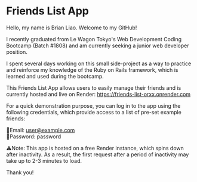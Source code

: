 # Friends List App

Hello, my name is Brian Liao. Welcome to my GitHub!

I recently graduated from Le Wagon Tokyo's Web Development Coding Bootcamp (Batch #1808) and am currently seeking a junior web developer position.

I spent several days working on this small side-project as a way to practice and reinforce my knowledge of the Ruby on Rails framework, which is learned and used during the bootcamp.

This Friends List App allows users to easily manage their friends and is currently hosted and live on Render: https://friends-list-orxx.onrender.com

For a quick demonstration purpose, you can log in to the app  using the following credentials, which provide access to a list of pre-set example friends:

📧Email: user@example.com<br>
🔑Password: password

⚠️Note: This app is hosted on a free Render instance, which spins down after inactivity. As a result, the first request after a period of inactivity may take up to 2-3 minutes to load.

Thank you!
